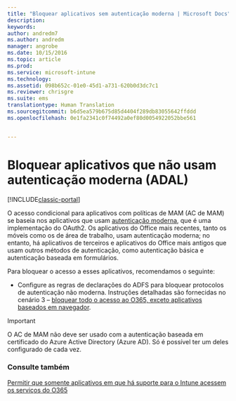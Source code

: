 ```yaml
---
title: "Bloquear aplicativos sem autenticação moderna | Microsoft Docs"
description: 
keywords: 
author: andredm7
ms.author: andredm
manager: angrobe
ms.date: 10/15/2016
ms.topic: article
ms.prod: 
ms.service: microsoft-intune
ms.technology: 
ms.assetid: 098b652c-01e0-45d1-a731-620b0d3dc7c1
ms.reviewer: chrisgre
ms.suite: ems
translationtype: Human Translation
ms.sourcegitcommit: b6d5ea579b675d85d4404f289db83055642ffddd
ms.openlocfilehash: 0e1fa2341c0f74492a0ef80d0054922052bbe561


---
```


# <a name="block-apps-that-do-not-use-modern-authentication-adal"></a>Bloquear aplicativos que não usam autenticação moderna (ADAL)

[!INCLUDE[classic-portal](../includes/classic-portal.md)]

O acesso condicional para aplicativos com políticas de MAM (AC de MAM) se baseia nos aplicativos que usam [autenticação moderna](https://support.office.com/en-US/article/Using-Office-365-modern-authentication-with-Office-clients-776c0036-66fd-41cb-8928-5495c0f9168a), que é uma implementação do OAuth2. Os aplicativos do Office mais recentes, tanto os móveis como os de área de trabalho, usam autenticação moderna; no entanto, há aplicativos de terceiros e aplicativos do Office mais antigos que usam outros métodos de autenticação, como autenticação básica e autenticação baseada em formulários.

Para bloquear o acesso a esses aplicativos, recomendamos o seguinte:

* Configure as regras de declarações do ADFS para bloquear protocolos de autenticação não moderna. Instruções detalhadas são fornecidas no cenário 3 – [bloquear todo o acesso ao O365, exceto aplicativos baseados em navegador](https://technet.microsoft.com/library/dn592182.aspx).

>[!IMPORTANT]
>O AC de MAM não deve ser usado com a autenticação baseada em certificado do Azure Active Directory (Azure AD). Só é possível ter um deles configurado de cada vez.



### <a name="see-also"></a>Consulte também
[Permitir que somente aplicativos em que há suporte para o Intune acessem os serviços do O365](allow-policy-managed-apps-access-to-o365.md)



<!--HONumber=Dec16_HO2-->


